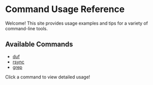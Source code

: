 # Command Usage Reference

Welcome! This site provides usage examples and tips for a variety of command-line tools.

## Available Commands

- [duf](commands/duf.md)
- [rsync](commands/rsync.md)
- [grep](commands/grep.md)
<!-- Add more commands here -->

Click a command to view detailed usage!
